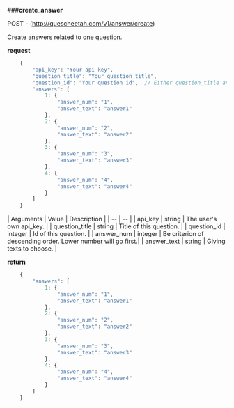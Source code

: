 ###**create_answer**


POST - (http://quescheetah.com/v1/answer/create)

Create answers related to one question.

**request**
```javascript
    {
        "api_key": "Your api key",
        "question_title": "Your question title",
        "question_id": "Your question id",  // Either question_title and question_id is required.
        "answers": [
            1: {
                "answer_num": "1",
                "answer_text": "answer1"
            },
            2: {
                "answer_num": "2",
                "answer_text": "answer2"
            },
            3: {
                "answer_num": "3",
                "answer_text": "answer3"
            },
            4: {
                "answer_num": "4",
                "answer_text": "answer4"
            }
        ]
    }
```
| Arguments | Value | Description |
| --        | --    |
| api_key | string | The user's own api_key. |
| question_title | string | Title of this question. |
| question_id  | integer  | Id of this question. |
| answer_num | integer | Be criterion of descending order. Lower number will go first.|
| answer_text | string | Giving texts to choose. |

**return**
```javascript 
    {
        "answers": [
            1: {
                "answer_num": "1",
                "answer_text": "answer1"
            },
            2: {
                "answer_num": "2",
                "answer_text": "answer2"
            },
            3: {
                "answer_num": "3",
                "answer_text": "answer3"
            },
            4: {
                "answer_num": "4",
                "answer_text": "answer4"
            }
        ]
    }
```